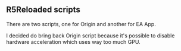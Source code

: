 ## R5Reloaded scripts

There are two scripts, one for Origin and another for EA App.

I decided do bring back Origin script because it's possible to disable hardware acceleration which uses way too much GPU.
